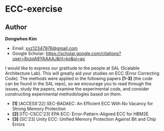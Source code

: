 # ECC-exercise

## Author

**Dongwhee Kim** 

- Email: xyz12347976@gmail.com
- Google Scholar: https://scholar.google.com/citations?user=8xzqA8YAAAAJ&hl=ko&oi=ao

I would like to express our gratitude to the people at SAL (Scalable Architecture Lab).
This will greatly aid your studies on ECC (Error Correcting Code).
The methods were applied in the following papers **[1-3]** (the code can be found in the SAL repo), so we encourage you to read through the issues, study the papers, examine the experimental code, and consider constructing experimental methodologies based on them.

- **[1]** [ACCESS'22] SEC-BADAEC: An Efficient ECC With No Vacancy for Strong Memory Protection
- **[2]** [ITC-CSCC'23] EPA ECC: Error-Pattern-Aligned ECC for HBM2E
- **[3]** [SC'23] Unity ECC: Unified Memory Protection Against Bit and Chip Errors
